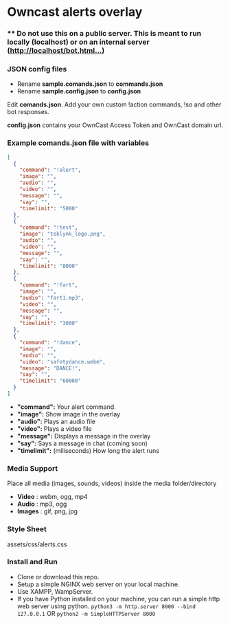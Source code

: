# Owncast alerts overlay

### ** Do not use this on a public server. This is meant to run locally (localhost) or on an internal server ([http://localhost/bot.html...](http://localhost/bot.html...))

### JSON config files

- Rename **sample.comands.json** to **commands.json**
- Rename **sample.config.json** to **config.json**

Edit **comands.json**. Add your own custom !action commands, !so and other bot responses.

**config.json** contains your OwnCast Access Token and OwnCast domain url.

### Example comands.json file with variables
```json
[
  {
    "command": "!alert",
    "image": "",
    "audio": "",
    "video": "",
    "message": "",
    "say": "",
    "timelimit": "5000"
  },
  {
    "command": "!test",
    "image": "teklynk_logo.png",
    "audio": "",
    "video": "",
    "message": "",
    "say": "",
    "timelimit": "8000"
  },
  {
    "command": "!fart",
    "image": "",
    "audio": "fart1.mp3",
    "video": "",
    "message": "",
    "say": "",
    "timelimit": "3000"
  },
  {
    "command": "!dance",
    "image": "",
    "audio": "",
    "video": "safetydance.webm",
    "message": "DANCE!",
    "say": "",
    "timelimit": "60000"
  }
]
```

- **"command":** Your alert command.
- **"image":** Show image in the overlay
- **"audio":** Plays an audio file
- **"video":** Plays a video file
- **"message":** Displays a message in the overlay
- **"say":** Says a message in chat (coming soon)
- **"timelimit":** (miliseconds) How long the alert runs

### Media Support
Place all media (images, sounds, videos) inside the media folder/directory

- **Video** : webm, ogg, mp4
- **Audio** : mp3, ogg
- **Images** : gif, png, jpg

### Style Sheet

assets/css/alerts.css

### Install and Run

- Clone or download this repo.
- Setup a simple NGINX web server on your local machine.
- Use XAMPP, WampServer.
- If you have Python installed on your machine, you can run a simple http web server using python. `python3 -m http.server 8000 --bind 127.0.0.1` OR `python2 -m SimpleHTTPServer 8000`
